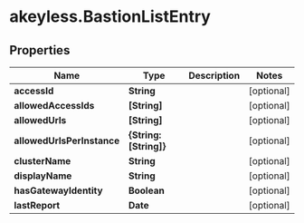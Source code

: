 # akeyless.BastionListEntry

## Properties

Name | Type | Description | Notes
------------ | ------------- | ------------- | -------------
**accessId** | **String** |  | [optional] 
**allowedAccessIds** | **[String]** |  | [optional] 
**allowedUrls** | **[String]** |  | [optional] 
**allowedUrlsPerInstance** | **{String: [String]}** |  | [optional] 
**clusterName** | **String** |  | [optional] 
**displayName** | **String** |  | [optional] 
**hasGatewayIdentity** | **Boolean** |  | [optional] 
**lastReport** | **Date** |  | [optional] 


